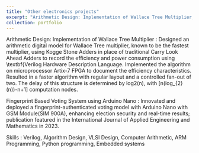 ```yaml
---
title: "Other electronics projects"
excerpt: "Arithmetic Design: Implementation of Wallace Tree Multiplier, Verilog HDL & Fingerprint Based Voting System using Arduino Nano, A Design Project"
collection: portfolio
---
```

Arithmetic Design: Implementation of Wallace Tree Multiplier : Designed an arithmetic digital model for Wallace Tree multiplier, known to be the fastest multiplier, using Kogge Stone Adders in place of traditional Carry Look Ahead Adders to record the efficiency and power consumption using \textbf{Verilog Hardware Description Language. Implemented the algorithm on microprocessor Artix-7 FPGA to document the efficiency characteristics. Resulted in a faster algorithm with regular layout and a controlled fan-out of two. The delay of this structure is determined by log2(n), with [n(log_{2}(n))-n+1] computation nodes.


Fingerprint Based Voting System using Arduino Nano : Innovated and deployed a fingerprint-authenticated voting model with Arduino Nano with GSM Module(SIM 900A), enhancing election security and real-time results; publication featured in the International Journal of Applied Engineering and Mathematics in 2023.

Skills : Verilog, Algorithm Design, VLSI Design,  Computer Arithmetic, ARM Programming, Python programming, Embedded systems

